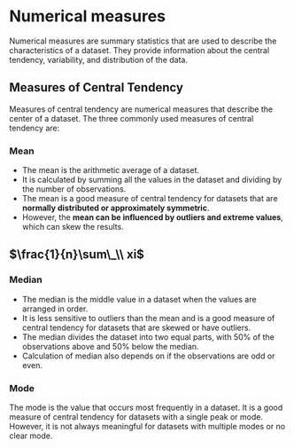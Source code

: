 # Numerical measures

Numerical measures are summary statistics that are used to describe the
characteristics of a dataset. They provide information about the central
tendency, variability, and distribution of the data.

## Measures of Central Tendency

Measures of central tendency are numerical measures that describe the
center of a dataset. The three commonly used measures of central
tendency are:

### Mean

-   The mean is the arithmetic average of a dataset.
-   It is calculated by summing all the values in the dataset and
    dividing by the number of observations.
-   The mean is a good measure of central tendency for datasets that are
    **normally distributed or approximately symmetric**.
-   However, the **mean can be influenced by outliers and extreme
    values**, which can skew the results.

## $\frac{1}{n}\sum\_\\ xi$

### Median

-   The median is the middle value in a dataset when the values are
    arranged in order.
-   It is less sensitive to outliers than the mean and is a good measure
    of central tendency for datasets that are skewed or have outliers.
-   The median divides the dataset into two equal parts, with 50% of the
    observations above and 50% below the median.
-   Calculation of median also depends on if the observations are odd or
    even.

### Mode

The mode is the value that occurs most frequently in a dataset. It is a
good measure of central tendency for datasets with a single peak or
mode. However, it is not always meaningful for datasets with multiple
modes or no clear mode.
